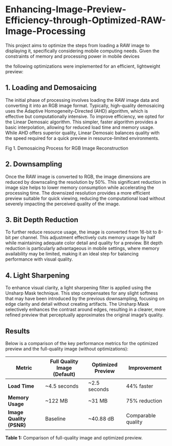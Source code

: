 # Enhancing-Image-Preview-Efficiency-through-Optimized-RAW-Image-Processing
This project aims to optimize the steps from loading a RAW image to displaying it, specifically considering mobile computing needs. Given the constraints of memory and processing power in mobile devices

the following optimizations were implemented for an efficient, lightweight preview:
## 1. Loading and Demosaicing
The initial phase of processing involves loading the RAW image data and converting it into an RGB image format. Typically, high-quality demosaicing uses the Adaptive Homogeneity-Directed (AHD) algorithm, which is effective but computationally intensive. To improve efficiency, we opted for the Linear Demosaic algorithm. This simpler, faster algorithm provides a basic interpolation, allowing for reduced load time and memory usage. While AHD offers superior quality, Linear Demosaic balances quality with the speed required for a quick preview in resource-limited environments.
 
Fig 1. Demosaicing Process for RGB Image Reconstruction
## 2. Downsampling
Once the RAW image is converted to RGB, the image dimensions are reduced by downscaling the resolution by 50%. This significant reduction in image size helps to lower memory consumption while accelerating the processing time. The downsized resolution provides a more efficient preview suitable for quick viewing, reducing the computational load without severely impacting the perceived quality of the image.
## 3. Bit Depth Reduction
To further reduce resource usage, the image is converted from 16-bit to 8-bit per channel. This adjustment effectively cuts memory usage by half while maintaining adequate color detail and quality for a preview. Bit depth reduction is particularly advantageous in mobile settings, where memory availability may be limited, making it an ideal step for balancing performance with visual quality.
## 4. Light Sharpening
To enhance visual clarity, a light sharpening filter is applied using the Unsharp Mask technique. This step compensates for any slight softness that may have been introduced by the previous downsampling, focusing on edge clarity and detail without creating artifacts. The Unsharp Mask selectively enhances the contrast around edges, resulting in a clearer, more refined preview that perceptually approximates the original image’s quality.

## Results

Below is a comparison of the key performance metrics for the optimized preview and the full-quality image (without optimizations):


| **Metric**               | **Full Quality Image (Default)** | **Optimized Preview** | **Improvement**       |
|--------------------------|-----------------------------------|-----------------------|------------------------|
| **Load Time**            | ~4.5 seconds                     | ~2.5 seconds          | 44% faster             |
| **Memory Usage**         | ~122 MB                          | ~31 MB                | 75% reduction          |
| **Image Quality (PSNR)** | Baseline                         | ~40.88 dB             | Comparable quality     |


**Table 1:** Comparison of full-quality image and optimized preview.

